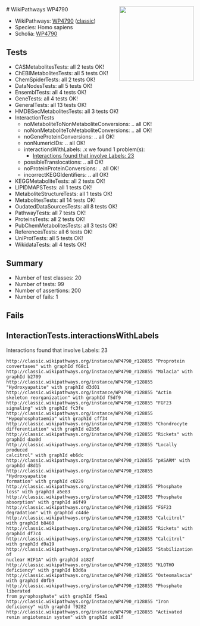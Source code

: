 <img style="float: right; width: 200px" src="https://upload.wikimedia.org/wikipedia/commons/thumb/8/83/Wplogo_with_text_500.png/640px-Wplogo_with_text_500.png" />
# WikiPathways WP4790

* WikiPathways: [WP4790](https://wikipathways.org/pathways/WP4790) ([classic](https://classic.wikipathways.org/instance/WP4790))
* Species: Homo sapiens
* Scholia: [WP4790](https://scholia.toolforge.org/wikipathways/WP4790)
## Tests
* CASMetabolitesTests: all 2 tests OK!
* ChEBIMetabolitesTests: all 5 tests OK!
* ChemSpiderTests: all 2 tests OK!
* DataNodesTests: all 5 tests OK!
* EnsemblTests: all 4 tests OK!
* GeneTests: all 4 tests OK!
* GeneralTests: all 13 tests OK!
* HMDBSecMetabolitesTests: all 3 tests OK!
* InteractionTests
    * noMetaboliteToNonMetaboliteConversions: .. all OK!
    * noNonMetaboliteToMetaboliteConversions: .. all OK!
    * noGeneProteinConversions: .. all OK!
    * nonNumericIDs: .. all OK!
    * interactionsWithLabels: .x we found 1 problem(s):
        * [Interactions found that involve Labels: 23](#fe97a8da)
    * possibleTranslocations: .. all OK!
    * noProteinProteinConversions: .. all OK!
    * incorrectKEGGIdentifiers: .. all OK!
* KEGGMetaboliteTests: all 2 tests OK!
* LIPIDMAPSTests: all 1 tests OK!
* MetaboliteStructureTests: all 1 tests OK!
* MetabolitesTests: all 14 tests OK!
* OudatedDataSourcesTests: all 8 tests OK!
* PathwayTests: all 7 tests OK!
* ProteinsTests: all 2 tests OK!
* PubChemMetabolitesTests: all 3 tests OK!
* ReferencesTests: all 6 tests OK!
* UniProtTests: all 5 tests OK!
* WikidataTests: all 4 tests OK!


## Summary

* Number of test classes: 20
* Number of tests: 99
* Number of assertions: 200
* Number of fails: 1

## Fails

<a name="fe97a8da" />

## InteractionTests.interactionsWithLabels

Interactions found that involve Labels: 23
```
http://classic.wikipathways.org/instance/WP4790_r128855 "Proprotein convertases" with graphId f68c1
http://classic.wikipathways.org/instance/WP4790_r128855 "Malacia" with graphId b2709
http://classic.wikipathways.org/instance/WP4790_r128855 "Hydroxyapatite" with graphId d3d01
http://classic.wikipathways.org/instance/WP4790_r128855 "Actin skeleton reorganization" with graphId f5df9
http://classic.wikipathways.org/instance/WP4790_r128855 "FGF23 signaling" with graphId fc3fe
http://classic.wikipathways.org/instance/WP4790_r128855 "Hypophosphataemia" with graphId cff34
http://classic.wikipathways.org/instance/WP4790_r128855 "Chondrocyte differentiation" with graphId e2b56
http://classic.wikipathways.org/instance/WP4790_r128855 "Rickets" with graphId daa0d
http://classic.wikipathways.org/instance/WP4790_r128855 "Locally produced
calcitrol" with graphId eb6dc
http://classic.wikipathways.org/instance/WP4790_r128855 "pASARM" with graphId d8d15
http://classic.wikipathways.org/instance/WP4790_r128855 "Hydroxyapatite
formation" with graphId c0229
http://classic.wikipathways.org/instance/WP4790_r128855 "Phosphate loss" with graphId a5e83
http://classic.wikipathways.org/instance/WP4790_r128855 "Phosphate
absorption" with graphId a6f49
http://classic.wikipathways.org/instance/WP4790_r128855 "FGF23 degradation" with graphId c44de
http://classic.wikipathways.org/instance/WP4790_r128855 "Calcitrol" with graphId b8460
http://classic.wikipathways.org/instance/WP4790_r128855 "Rickets" with graphId df7c4
http://classic.wikipathways.org/instance/WP4790_r128855 "Calcitrol" with graphId d9a19
http://classic.wikipathways.org/instance/WP4790_r128855 "Stabilization of
nuclear HIF1A" with graphId a182f
http://classic.wikipathways.org/instance/WP4790_r128855 "KLOTHO deficiency" with graphId b3d6a
http://classic.wikipathways.org/instance/WP4790_r128855 "Osteomalacia" with graphId d0fb9
http://classic.wikipathways.org/instance/WP4790_r128855 "Phosphate liberated
from pyrophosphate" with graphId f5ea1
http://classic.wikipathways.org/instance/WP4790_r128855 "Iron deficiency" with graphId f9282
http://classic.wikipathways.org/instance/WP4790_r128855 "Activated renin angiotensin system" with graphId ac81f
```

